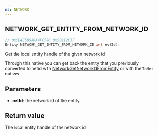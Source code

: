```yaml
---
ns: NETWORK
---
```

## NETWORK_GET_ENTITY_FROM_NETWORK_ID

```c
// 0xCE4E5D9B0A4FF560 0x5B912C3F
Entity NETWORK_GET_ENTITY_FROM_NETWORK_ID(int netId);
```
Get the local entity handle of the given network id

Through this native you can get back the entity that you previously converted to netid with [NetworkGetNetworkIdFromEntity](#_0x9E35DAB6) or with the `ToNet` natives

## Parameters
* **netId**: the network id of the entity

## Return value
The local entity handle of the network id
